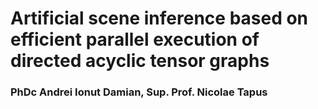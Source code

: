 # Artificial scene inference based on efficient parallel execution of directed acyclic tensor graphs

### PhDc Andrei Ionut Damian, Sup. Prof. Nicolae Tapus

